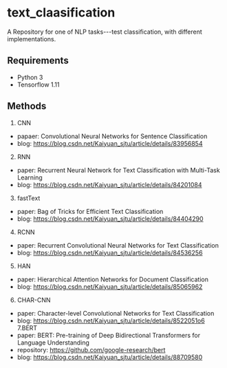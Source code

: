 # text_claasification
A Repository for one of NLP tasks---test classification, with different implementations.
## Requirements
- Python 3
- Tensorflow 1.11
## Methods
1. CNN 
- papaer: Convolutional Neural Networks for Sentence Classification
- blog: https://blog.csdn.net/Kaiyuan_sjtu/article/details/83956854
2. RNN
- paper: Recurrent Neural Network for Text Classification with Multi-Task Learning
- blog: https://blog.csdn.net/Kaiyuan_sjtu/article/details/84201084
3. fastText
- paper: Bag of Tricks for Efficient Text Classification
- blog: https://blog.csdn.net/Kaiyuan_sjtu/article/details/84404290
4. RCNN
- paper: Recurrent Convolutional Neural Networks for Text Classification
- blog: https://blog.csdn.net/Kaiyuan_sjtu/article/details/84536256
5. HAN
- paper: Hierarchical Attention Networks for Document Classification
- blog: https://blog.csdn.net/Kaiyuan_sjtu/article/details/85065962
6. CHAR-CNN
- paper: Character-level Convolutional Networks for Text Classification
- blog: https://blog.csdn.net/Kaiyuan_sjtu/article/details/8522051o6  
7.BERT  
- paper: BERT: Pre-training of Deep Bidirectional Transformers for Language Understanding  
- repository: https://github.com/google-research/bert  
- blog: https://blog.csdn.net/Kaiyuan_sjtu/article/details/88709580


